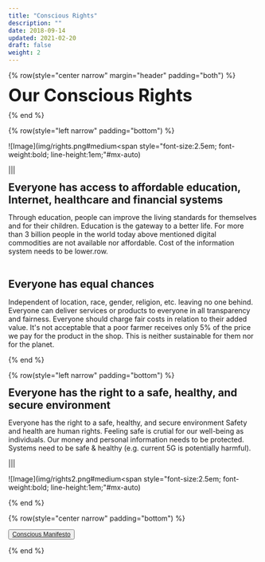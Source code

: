 ```yaml
---
title: "Conscious Rights"
description: ""
date: 2018-09-14
updated: 2021-02-20
draft: false
weight: 2
---
```


<div class="container mx-auto">


<!-- section 2 (co-found) -->


{% row(style="center narrow" margin="header" padding="both") %}

<span style="font-size:2.5em; font-weight:bold; line-height:1em;"> Our Conscious Rights</span>

{% end %}

{% row(style="left narrow" padding="bottom") %}

![Image](img/rights.png#medium<span style="font-size:2.5em; font-weight:bold; line-height:1em;"#mx-auto)

|||


<span style="font-size:1.5em; font-weight:bold; line-height:1.2em;"> Everyone has access to affordable education, Internet, healthcare and financial systems</span>

<p>
Through education, people can improve the living standards for themselves and for their children. Education is the gateway to a better life.
For more than 3 billion people in the world today above mentioned digital commodities are not available nor affordable. Cost of the information system needs to be lower.row.
</p>

<br>

<span style="font-size:1.5em; font-weight:bold; line-height:1.2em;"> Everyone has equal chances</span>

<p>
Independent of location, race, gender, religion, etc. leaving no one behind. Everyone can deliver services or products to everyone in all transparency and fairness.
Everyone should charge fair costs in relation to their added value. It's not acceptable that a poor farmer receives only 5% of the price we pay for the product in the shop. This is neither sustainable for them nor for the planet.
</p>

{% end %}

{% row(style="left narrow" padding="bottom") %}

<span style="font-size:1.5em; font-weight:bold; line-height:1.2em;"> Everyone has the right to a safe, healthy, and secure environment</span>

<p>
Everyone has the right to a safe, healthy, and secure environment
Safety and health are human rights. Feeling safe is crutial for our well-being as individuals. Our money and personal information needs to be protected. Systems need to be safe & healthy (e.g. current 5G is potentially harmful).
</p>

|||


![Image](img/rights2.png#medium<span style="font-size:2.5em; font-weight:bold; line-height:1em;"#mx-auto)


{% end %}

{% row(style="center narrow" padding="bottom") %}

<button style="font-size:0.9em">[Conscious Manifesto](/manifesto/)</button>

{% end %}

</div>


